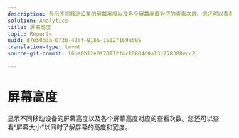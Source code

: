 ```yaml
---
description: 显示不同移动设备的屏幕高度以及各个屏幕高度对应的查看次数。您还可以查看“屏幕大小”以同时了解屏幕的高度和宽度。
solution: Analytics
title: 屏幕高度
topic: Reports
uuid: d7e50b3a-073b-42af-81b5-1512f169a505
translation-type: tm+mt
source-git-commit: 16ba0b12e0f70112f4c10804d0a13c278388ecc2

---
```



# 屏幕高度

显示不同移动设备的屏幕高度以及各个屏幕高度对应的查看次数。您还可以查看“屏幕大小”以同时了解屏幕的高度和宽度。

